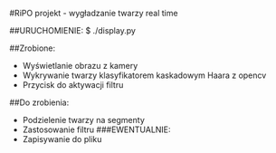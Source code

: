 #RiPO projekt - wygładzanie twarzy real time

##URUCHOMIENIE:
$ ./display.py

##Zrobione:
* Wyświetlanie obrazu z kamery
* Wykrywanie twarzy klasyfikatorem kaskadowym Haara z opencv
* Przycisk do aktywacji filtru

##Do zrobienia:
* Podzielenie twarzy na segmenty
* Zastosowanie filtru
###EWENTUALNIE:
 * Zapisywanie do pliku